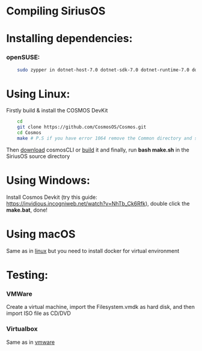 # Compiling SiriusOS

# Installing dependencies:

### openSUSE:
```sh
    sudo zypper in dotnet-host-7.0 dotnet-sdk-7.0 dotnet-runtime-7.0 dotnet-hostfxr-7.0 dotnet-host yasm xorriso make
```

# Using Linux:
Firstly build & install the COSMOS DevKit

```sh
    cd
    git clone https://github.com/CosmosOS/Cosmos.git
    cd Cosmos
    make # P.S if you have error 1064 remove the Common directory and start make again
```
Then [download](https://github.com/PratyushKing/cosmosCLI/releases/tag/v1.3.1-stable) cosmosCLI or [build](https://github.com/PratyushKing/cosmosCLI/archive/refs/heads/main.zip) it
and finally, run **bash make.sh** in the SiriusOS source directory

# Using Windows:
Install Cosmos Devkit (try this guide: https://invidious.incogniweb.net/watch?v=NhTb_Ck6Rfk), double click the **make.bat**, done!

# Using macOS
Same as in [linux](#using-linux) but you need to install docker for virtual environment

# Testing:

### VMWare
Create a virtual machine, import the Filesystem.vmdk as hard disk, and then import ISO file as CD/DVD

### Virtualbox
Same as in [vmware](#vmware)